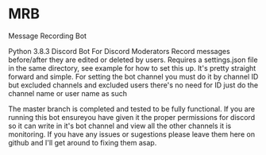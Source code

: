 # MRB
Message Recording Bot

Python 3.8.3 Discord Bot For Discord Moderators Record messages before/after they are edited or deleted by users. Requires a settings.json file in the same directory, see example for how to set this up. It's pretty straight forward and simple. For setting the bot channel you must do it by channel ID but excluded channels and excluded users there's no need for ID just do the channel name or user name as such

The master branch is completed and tested to be fully functional. If you are running this bot ensureyou have given it the proper permissions for discord so it can write in it's bot channel and view all the other channels it is monitoring. If you have any issues or sugestions please leave them here on github and I'll get around to fixing them asap. 
